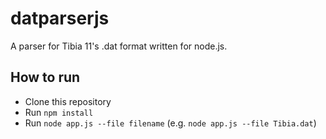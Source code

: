 # datparserjs
A parser for Tibia 11's .dat format written for node.js.

## How to run
- Clone this repository
- Run `npm install`
- Run `node app.js --file filename` (e.g. `node app.js --file Tibia.dat`)